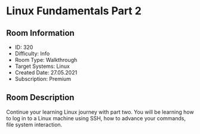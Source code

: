 ﻿# Linux Fundamentals Part 2

## Room Information
- ID: 320
- Difficulty: Info
- Room Type: Walkthrough
- Target Systems: Linux
- Created Date: 27.05.2021
- Subscription: Premium

## Room Description
Continue your learning Linux journey with part two. You will be learning how to log in to a Linux machine using SSH, how to advance your commands, file system interaction.
